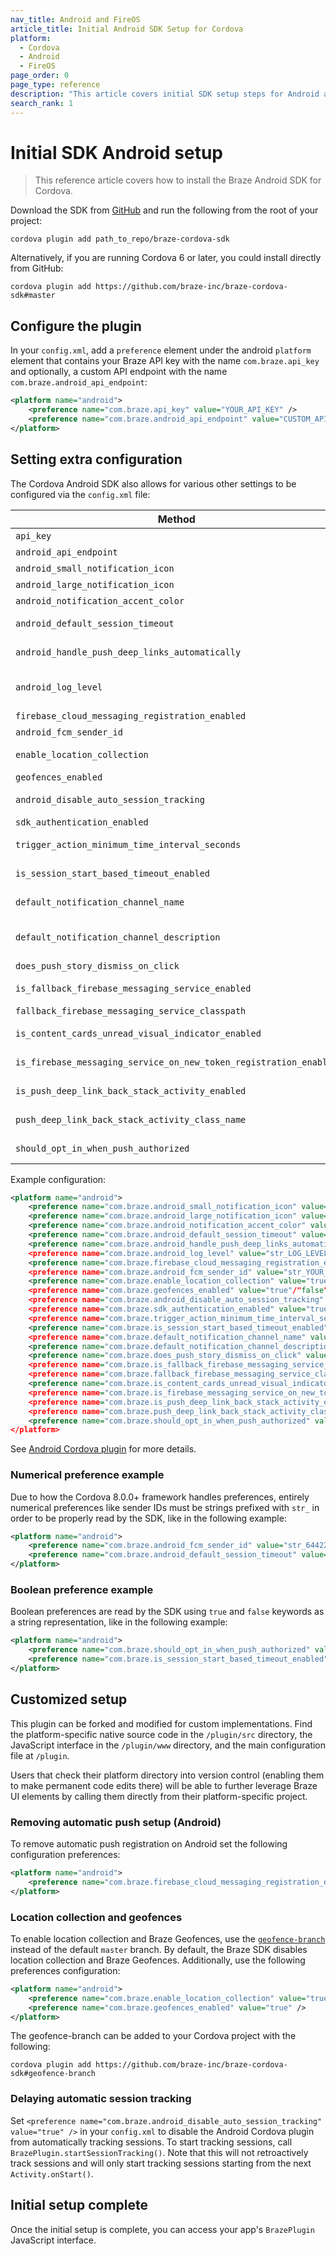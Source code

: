 ```yaml
---
nav_title: Android and FireOS
article_title: Initial Android SDK Setup for Cordova
platform: 
  - Cordova
  - Android
  - FireOS
page_order: 0
page_type: reference
description: "This article covers initial SDK setup steps for Android and FireOS apps running on Cordova."
search_rank: 1
---
```


# Initial SDK Android setup

> This reference article covers how to install the Braze Android SDK for Cordova. 

Download the SDK from [GitHub][1] and run the following from the root of your project:

```
cordova plugin add path_to_repo/braze-cordova-sdk
```

Alternatively, if you are running Cordova 6 or later, you could install directly from GitHub:

```
cordova plugin add https://github.com/braze-inc/braze-cordova-sdk#master
```

## Configure the plugin

In your `config.xml`, add a `preference` element under the android `platform` element that contains your Braze API key with the name `com.braze.api_key` and optionally, a custom API endpoint with the name `com.braze.android_api_endpoint`:

```xml
<platform name="android">
    <preference name="com.braze.api_key" value="YOUR_API_KEY" />
    <preference name="com.braze.android_api_endpoint" value="CUSTOM_API_ENDPOINT" />
</platform>
```

## Setting extra configuration

The Cordova Android SDK also allows for various other settings to be configured via the `config.xml` file:

| Method                                         | Description                                                                                                                                            |
| -----------------------------------------------| -------------------------------------------------------------------------------------------------------------------------------------------------------|
| `api_key`                                      | Sets the API key for your application. |
| `android_api_endpoint`                         | Sets the [SDK endpoint]({{site.baseurl}}/api/basics/#endpoints) for your application. |
| `android_small_notification_icon`              | Sets the notification small icon. |
| `android_large_notification_icon`              | Sets the notification large icon. |
| `android_notification_accent_color`            | Sets the notification accent color using a hexadecimal representation. |
| `android_default_session_timeout`              | Sets the Braze session timeout for your application in seconds. Defaults to 10 seconds. |
| `android_handle_push_deep_links_automatically` | Sets whether the Braze SDK should automatically handle push deep links. |
| `android_log_level`                            | Sets the log level for your application. The default log level is 4 and will minimally log info. To enable verbose logging for debugging, use log level 2. |
| `firebase_cloud_messaging_registration_enabled`| Sets whether to use Firebase Cloud Messaging for push notifications. |
| `android_fcm_sender_id`                        | Sets the Firebase Cloud Messaging sender ID. |
| `enable_location_collection`                   | Sets whether the automatic location collection is enabled (if the user permits). |
| `geofences_enabled`                            | Sets whether geofences are enabled. |
| `android_disable_auto_session_tracking`        | Sets whether to disable the Android Cordova plugin from automatically tracking sessions. |
| `sdk_authentication_enabled`                   | Sets whether to enable the [SDK Authentication](https://www.braze.com/docs/developer_guide/platform_wide/sdk_authentication#sdk-authentication) feature. |
| `trigger_action_minimum_time_interval_seconds` | Sets the minimum time interval in seconds between triggers. Defaults to 30 seconds. |
| `is_session_start_based_timeout_enabled`       | Sets whether the session timeout behavior to be based either on session start or session end events. |
| `default_notification_channel_name`            | Sets the user-facing name as seen via `NotificationChannel.getName` for the Braze default `NotificationChannel`. |
| `default_notification_channel_description`     | Sets the user-facing description as seen via `NotificationChannel.getDescription` for the Braze default `NotificationChannel`. |
| `does_push_story_dismiss_on_click`             | Sets whether a Push Story is automatically dismissed when clicked. |
| `is_fallback_firebase_messaging_service_enabled`| Sets whether the use of a fallback Firebase Cloud Messaging Service is enabled. |
| `fallback_firebase_messaging_service_classpath`| Sets the classpath for the fallback Firebase Cloud Messaging Service. |
| `is_content_cards_unread_visual_indicator_enabled`| Sets whether the Content Cards unread visual indication bar is enabled. |
| `is_firebase_messaging_service_on_new_token_registration_enabled`| Sets whether the Braze SDK will automatically register tokens in `com.google.firebase.messaging.FirebaseMessagingService.onNewToken`. |
| `is_push_deep_link_back_stack_activity_enabled` | Sets whether Braze will add an activity to the back stack when automatically following deep links for push. |
| `push_deep_link_back_stack_activity_class_name` | Sets the activity that Braze will add to the back stack when automatically following deep links for push. |
| `should_opt_in_when_push_authorized` | Sets if Braze should automatically opt-in the user when push is authorized. |

Example configuration:

```xml
<platform name="android">
    <preference name="com.braze.android_small_notification_icon" value="RESOURCE_ENTRY_NAME_FOR_ICON_DRAWABLE" />
    <preference name="com.braze.android_large_notification_icon" value="RESOURCE_ENTRY_NAME_FOR_ICON_DRAWABLE" />
    <preference name="com.braze.android_notification_accent_color" value="str_ACCENT_COLOR_INTEGER" />
    <preference name="com.braze.android_default_session_timeout" value="str_SESSION_TIMEOUT_INTEGER" />
    <preference name="com.braze.android_handle_push_deep_links_automatically" value="true"/"false" />
    <preference name="com.braze.android_log_level" value="str_LOG_LEVEL_INTEGER" />
    <preference name="com.braze.firebase_cloud_messaging_registration_enabled" value="true"/"false" />
    <preference name="com.braze.android_fcm_sender_id" value="str_YOUR_FCM_SENDER_ID" />
    <preference name="com.braze.enable_location_collection" value="true"/"false" />
    <preference name="com.braze.geofences_enabled" value="true"/"false" />
    <preference name="com.braze.android_disable_auto_session_tracking" value="true"/"false" />
    <preference name="com.braze.sdk_authentication_enabled" value="true"/"false" />
    <preference name="com.braze.trigger_action_minimum_time_interval_seconds" value="str_MINIMUM_INTERVAL_INTEGER" />
    <preference name="com.braze.is_session_start_based_timeout_enabled" value="false"/"true" />
    <preference name="com.braze.default_notification_channel_name" value="DEFAULT_NAME" />
    <preference name="com.braze.default_notification_channel_description" value="DEFAULT_DESCRIPTION" />
    <preference name="com.braze.does_push_story_dismiss_on_click" value="true"/"false" />
    <preference name="com.braze.is_fallback_firebase_messaging_service_enabled" value="true"/"false" />
    <preference name="com.braze.fallback_firebase_messaging_service_classpath" value="FALLBACK_FIREBASE_MESSAGING_CLASSPATH" />
    <preference name="com.braze.is_content_cards_unread_visual_indicator_enabled" value="true"/"false" />
    <preference name="com.braze.is_firebase_messaging_service_on_new_token_registration_enabled" value="true"/"false" />
    <preference name="com.braze.is_push_deep_link_back_stack_activity_enabled" value="true"/"false" />
    <preference name="com.braze.push_deep_link_back_stack_activity_class_name" value="DEEPLINK_BACKSTACK_ACTIVITY_CLASS_NAME" />
    <preference name="com.braze.should_opt_in_when_push_authorized" value="true"/"false" />
</platform>
```

See [Android Cordova plugin][2] for more details.

### Numerical preference example

Due to how the Cordova 8.0.0+ framework handles preferences, entirely numerical preferences like sender IDs must be strings prefixed with `str_` in order to be properly read by the SDK, like in the following example:

```xml
<platform name="android">
    <preference name="com.braze.android_fcm_sender_id" value="str_64422926741" />
    <preference name="com.braze.android_default_session_timeout" value="str_10" />
</platform>
```

### Boolean preference example

Boolean preferences are read by the SDK using `true` and `false` keywords as a string representation, like in the following example:

```xml
<platform name="android">
    <preference name="com.braze.should_opt_in_when_push_authorized" value="true" />
    <preference name="com.braze.is_session_start_based_timeout_enabled" value="false" />
</platform>
```

## Customized setup

This plugin can be forked and modified for custom implementations. Find the platform-specific native source code in the `/plugin/src` directory, the JavaScript interface in the `/plugin/www` directory, and the main configuration file at `/plugin`.

Users that check their platform directory into version control (enabling them to make permanent code edits there) will be able to further leverage Braze UI elements by calling them directly from their platform-specific project.

### Removing automatic push setup (Android)

To remove automatic push registration on Android set the following configuration preferences:

```xml
<platform name="android">
    <preference name="com.braze.firebase_cloud_messaging_registration_enabled" value="false" />
</platform>
```

### Location collection and geofences

To enable location collection and Braze Geofences, use the [`geofence-branch`][3] instead of the default `master` branch. By default, the Braze SDK disables location collection and Braze Geofences. Additionally, use the following preferences configuration:

```xml
<platform name="android">
    <preference name="com.braze.enable_location_collection" value="true" />
    <preference name="com.braze.geofences_enabled" value="true" />
</platform>
```

The geofence-branch can be added to your Cordova project with the following:

```
cordova plugin add https://github.com/braze-inc/braze-cordova-sdk#geofence-branch
```

### Delaying automatic session tracking

Set `<preference name="com.braze.android_disable_auto_session_tracking" value="true" />` in your `config.xml` to disable the Android Cordova plugin from automatically tracking sessions. To start tracking sessions, call `BrazePlugin.startSessionTracking()`. Note that this will not retroactively track sessions and will only start tracking sessions starting from the next `Activity.onStart()`.

## Initial setup complete

Once the initial setup is complete, you can access your app's `BrazePlugin` JavaScript interface.

[1]: https://github.com/braze-inc/braze-cordova-sdk
[2]: https://github.com/braze-inc/braze-cordova-sdk/blob/master/src/android/BrazePlugin.kt
[3]: https://github.com/braze-inc/braze-cordova-sdk/tree/geofence-branch

